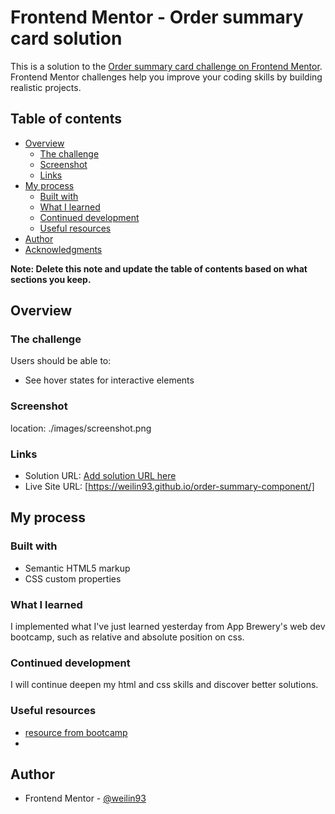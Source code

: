 # Frontend Mentor - Order summary card solution

This is a solution to the [Order summary card challenge on Frontend Mentor](https://www.frontendmentor.io/challenges/order-summary-component-QlPmajDUj). Frontend Mentor challenges help you improve your coding skills by building realistic projects. 

## Table of contents

- [Overview](#overview)
  - [The challenge](#the-challenge)
  - [Screenshot](#screenshot)
  - [Links](#links)
- [My process](#my-process)
  - [Built with](#built-with)
  - [What I learned](#what-i-learned)
  - [Continued development](#continued-development)
  - [Useful resources](#useful-resources)
- [Author](#author)
- [Acknowledgments](#acknowledgments)

**Note: Delete this note and update the table of contents based on what sections you keep.**

## Overview

### The challenge

Users should be able to:

- See hover states for interactive elements

### Screenshot

location: ./images/screenshot.png

### Links

- Solution URL: [Add solution URL here](https://your-solution-url.com)
- Live Site URL: [https://weilin93.github.io/order-summary-component/]

## My process


### Built with

- Semantic HTML5 markup
- CSS custom properties


### What I learned

I implemented what I've just learned yesterday from App Brewery's web dev bootcamp, such as relative and absolute position on css.


### Continued development

I will continue deepen my html and css skills and discover better solutions.


### Useful resources

- [resource from bootcamp](https://www.udemy.com/course/the-complete-web-development-bootcamp/learn/lecture/12287756#content) 
- 

## Author

- Frontend Mentor - [@weilin93](https://www.frontendmentor.io/profile/weilin93)


